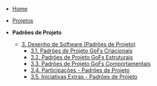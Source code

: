<!-- docs/_sidebar.md -->

- [Home](/docs)
- [Projetos](/docs/Projeto/Projeto.md)

- **Padrões de Projeto**
  - [3. Desenho de Software (Padrões de Projeto)](./PadroesDeProjeto/3.PadroesDeProjeto.md)
    - [3.1. Padrões de Projeto GoFs Criacionais](./PadroesDeProjeto/Criacionais/3.1.GoFsCriacionais.md)
    - [3.2. Padrões de Projeto GoFs Estruturais](./PadroesDeProjeto/Estruturais/3.2.GoFsEstruturais.md)
    - [3.3. Padrões de Projeto GoFs Comportamentais](./PadroesDeProjeto/Comportamentais/3.3.GoFsComportamentais.md)
    - [3.4. Participações - Padrões de Projeto](./PadroesDeProjeto/3.4.ParticipacoesPadroes.md)
    - [3.5. Iniciativas Extras - Padrões de Projeto](./PadroesDeProjeto/3.5.IniciativasExtras.md)
      
